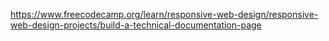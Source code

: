 https://www.freecodecamp.org/learn/responsive-web-design/responsive-web-design-projects/build-a-technical-documentation-page
